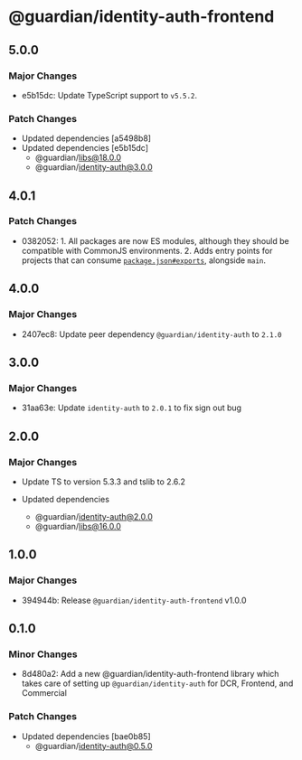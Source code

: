 # @guardian/identity-auth-frontend

## 5.0.0

### Major Changes

- e5b15dc: Update TypeScript support to `v5.5.2`.

### Patch Changes

- Updated dependencies [a5498b8]
- Updated dependencies [e5b15dc]
  - @guardian/libs@18.0.0
  - @guardian/identity-auth@3.0.0

## 4.0.1

### Patch Changes

- 0382052: 1. All packages are now ES modules, although they should be compatible with CommonJS environments. 2. Adds entry points for projects that can consume [`package.json#exports`](https://nodejs.org/api/packages.html#exports), alongside `main`.

## 4.0.0

### Major Changes

- 2407ec8: Update peer dependency `@guardian/identity-auth` to `2.1.0`

## 3.0.0

### Major Changes

- 31aa63e: Update `identity-auth` to `2.0.1` to fix sign out bug

## 2.0.0

### Major Changes

- Update TS to version 5.3.3 and tslib to 2.6.2

- Updated dependencies
  - @guardian/identity-auth@2.0.0
  - @guardian/libs@16.0.0

## 1.0.0

### Major Changes

- 394944b: Release `@guardian/identity-auth-frontend` v1.0.0

## 0.1.0

### Minor Changes

- 8d480a2: Add a new @guardian/identity-auth-frontend library which takes care of setting up `@guardian/identity-auth` for DCR, Frontend, and Commercial

### Patch Changes

- Updated dependencies [bae0b85]
  - @guardian/identity-auth@0.5.0
